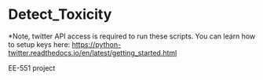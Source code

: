 # Detect_Toxicity
*Note, twitter API access is required to run these scripts. You can learn how to setup keys 
here: https://python-twitter.readthedocs.io/en/latest/getting_started.html

EE-551 project
